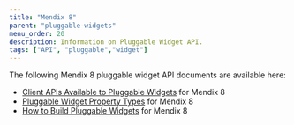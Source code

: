 ```yaml
---
title: "Mendix 8"
parent: "pluggable-widgets"
menu_order: 20
description: Information on Pluggable Widget API.
tags: ["API", "pluggable","widget"]
---
```


The following Mendix 8 pluggable widget API documents are available here:

* [Client APIs Available to Pluggable Widgets](client-apis-for-pluggable-widgets-8) for Mendix 8
* [Pluggable Widget Property Types](property-types-pluggable-widgets-8) for Mendix 8
* [How to Build Pluggable Widgets](studio-apis-for-pluggable-widgets-8) for Mendix 8